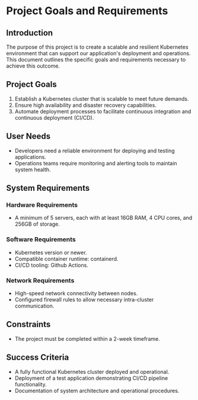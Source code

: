 <!-- 
Purpose: Defines what the project aims to achieve and the specific requirements needed to meet these goals. This document sets the direction and scope of the project.
Contents: Project objectives, user needs, system requirements, and constraints.
-->

<!-- 
This document outlines the Goals and Requirements for our Kubernetes project. It sets the foundation for the project's direction and scope.
-->

# Project Goals and Requirements

## Introduction
<!-- Briefly describe the project, its context, and its importance. -->
The purpose of this project is to create a scalable and resilient Kubernetes environment that can support our application's deployment and operations. This document outlines the specific goals and requirements necessary to achieve this outcome.

## Project Goals
<!-- Define high-level project goals. -->
1. Establish a Kubernetes cluster that is scalable to meet future demands.
2. Ensure high availability and disaster recovery capabilities.
3. Automate deployment processes to facilitate continuous integration and continuous deployment (CI/CD).

## User Needs
<!-- Detail the needs of the users or stakeholders of the project. -->
- Developers need a reliable environment for deploying and testing applications.
- Operations teams require monitoring and alerting tools to maintain system health.

## System Requirements
<!-- List the technical specifications and requirements for the project. -->
### Hardware Requirements
- A minimum of 5 servers, each with at least 16GB RAM, 4 CPU cores, and 256GB of storage.

### Software Requirements
- Kubernetes version  or newer.
- Compatible container runtime: containerd.
- CI/CD tooling: Github Actions.

### Network Requirements
- High-speed network connectivity between nodes.
- Configured firewall rules to allow necessary intra-cluster communication.

## Constraints
<!-- Outline any limitations or constraints the project must work within. -->
- The project must be completed within a 2-week timeframe.

## Success Criteria
<!-- Define what success looks like for this project. -->
- A fully functional Kubernetes cluster deployed and operational.
- Deployment of a test application demonstrating CI/CD pipeline functionality.
- Documentation of system architecture and operational procedures.

<!-- 
End of Goals and Requirements document. This section sets the stage for the Planning and Preparation phase, ensuring all team members have a clear understanding of what we aim to achieve and the parameters we must work within.
-->

